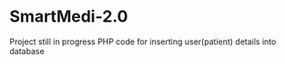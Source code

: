 # SmartMedi-2.0
Project still in progress
PHP code for inserting user(patient) details into database

